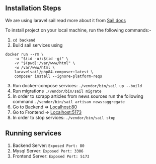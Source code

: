 ## Installation Steps
We are using laravel sail read more about it from [Sail docs](https://laravel.com/docs/11.x/sail)

To install project on your local machine, run the following commands:-

1. `cd backend` 
2. Build sail services using
```
docker run --rm \
    -u "$(id -u):$(id -g)" \
    -v "$(pwd):/var/www/html" \
    -w /var/www/html \
    laravelsail/php84-composer:latest \
    composer install --ignore-platform-reqs
```

3. Run docker-compose services: `./vendor/bin/sail up --build`
4. Run migrations `./vendor/bin/sail migrate`
5. In order to scrapp articles from news sources run the following command `./vendor/bin/sail artisan news:aggregate`
6. Go to Backend => [Localhost:80](http://localhost:80/)
7. Go to Frontend => [Localhost:5173](http://localhost:5173/)
8. In order to stop services: `./vendor/bin/sail stop`

## Running services
1. Backend Server:  `Exposed Port: 80`
2. Mysql Server: `Exposed Port: 3306`
3. Frontend Server: `Exposed Port: 5173`
